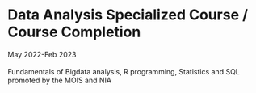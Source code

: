 # Data Analysis Specialized Course / Course Completion<br>
May 2022-Feb 2023<br>
<br>
Fundamentals of Bigdata analysis, R programming, Statistics and SQL<br>
promoted by the MOIS and NIA<br>
